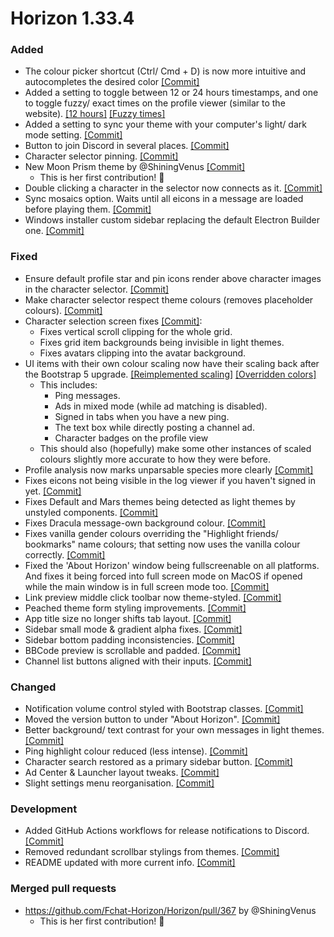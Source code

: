 # Horizon 1.33.4

### Added

- The colour picker shortcut (Ctrl/ Cmd + D) is now more intuitive and autocompletes the desired color [[Commit]](https://github.com/Fchat-Horizon/Horizon/commit/daef228846d62790366fd485f6ccc83425adc295)
- Added a setting to toggle between 12 or 24 hours timestamps, and one to toggle fuzzy/ exact times on the profile viewer (similar to the website). [[12 hours]](https://github.com/Fchat-Horizon/Horizon/commit/fb7f6fad365fa57fb6b8b52bad2b63f5372c3b59) [[Fuzzy times]](https://github.com/Fchat-Horizon/Horizon/commit/e1033a74786f5afeae5f9e3c4af491a02712bdec)
- Added a setting to sync your theme with your computer's light/ dark mode setting. [[Commit]](https://github.com/Fchat-Horizon/Horizon/commit/368997ac899edf6163e7e35859c006fd98bd6046)
- Button to join Discord in several places. [[Commit]](https://github.com/Fchat-Horizon/Horizon/commit/bf4430d)
- Character selector pinning. [[Commit]](https://github.com/Fchat-Horizon/Horizon/commit/046c56c)
- New Moon Prism theme by @ShiningVenus [[Commit]](https://github.com/Fchat-Horizon/Horizon/commit/7f080dc60f10cb066777fe65c064bb494fdefafb)
  - This is her first contribution! 🎉
- Double clicking a character in the selector now connects as it. [[Commit]](https://github.com/Fchat-Horizon/Horizon/commit/861c07da66c056eef27c9f653daa136dc64ebfc3)
- Sync mosaics option. Waits until all eicons in a message are loaded before playing them. [[Commit]](https://github.com/Fchat-Horizon/Horizon/commit/eb145b1f829781806e0f0b8ede438dd91fcba3d8)
- Windows installer custom sidebar replacing the default Electron Builder one. [[Commit]](https://github.com/Fchat-Horizon/Horizon/commit/6a0773c9970d3bbcd38e5bfc6df0d2e26c31d374)

### Fixed

- Ensure default profile star and pin icons render above character images in the character selector. [[Commit]](https://github.com/Fchat-Horizon/Horizon/commit/137da320fa5a87cb262b8290f5cce7b69eeb82ac)
- Make character selector respect theme colours (removes placeholder colours). [[Commit]](https://github.com/Fchat-Horizon/Horizon/commit/f1f7f2a)
- Character selection screen fixes [[Commit]](https://github.com/Fchat-Horizon/Horizon/commit/d5625c9):
  - Fixes vertical scroll clipping for the whole grid.
  - Fixes grid item backgrounds being invisible in light themes.
  - Fixes avatars clipping into the avatar background.
- UI items with their own colour scaling now have their scaling back after the Bootstrap 5 upgrade. [[Reimplemented scaling]](https://github.com/Fchat-Horizon/Horizon/commit/4e168e67d6ec4c4dacd7c38ba7427a4c15efc257) [[Overridden colors]](https://github.com/Fchat-Horizon/Horizon/commit/15c02d1a539b75fd65b2a04f9ace0d5932567a1e)
  - This includes:
    - Ping messages.
    - Ads in mixed mode (while ad matching is disabled).
    - Signed in tabs when you have a new ping.
    - The text box while directly posting a channel ad.
    - Character badges on the profile view
  - This should also (hopefully) make some other instances of scaled colours slightly more accurate to how they were before.
- Profile analysis now marks unparsable species more clearly [[Commit]](https://github.com/Fchat-Horizon/Horizon/commit/c06642c)
- Fixes eicons not being visible in the log viewer if you haven't signed in yet. [[Commit]](https://github.com/Fchat-Horizon/Horizon/commit/7e5774d21f12f7b34091e31b03cacacfebf72244)
- Fixes Default and Mars themes being detected as light themes by unstyled components. [[Commit]](https://github.com/Fchat-Horizon/Horizon/commit/4a57466)
- Fixes Dracula message-own background colour. [[Commit]](https://github.com/Fchat-Horizon/Horizon/commit/8a5cc9e)
- Fixes vanilla gender colours overriding the "Highlight friends/ bookmarks" name colours; that setting now uses the vanilla colour correctly. [[Commit]](https://github.com/Fchat-Horizon/Horizon/commit/01603af)
- Fixed the 'About Horizon' window being fullscreenable on all platforms. And fixes it being forced into full screen mode on MacOS if opened while the main window is in full screen mode too. [[Commit]](https://github.com/Fchat-Horizon/Horizon/commit/96a1ea85716317448027769941bc726e6484f269)
- Link preview middle click toolbar now theme-styled. [[Commit]](https://github.com/Fchat-Horizon/Horizon/commit/9ecd78d77468595dd9f484e546ef67178a6f3073)
- Peached theme form styling improvements. [[Commit]](https://github.com/Fchat-Horizon/Horizon/commit/69239c15813a454a75bad8ff31c4a11c83d0ee58)
- App title size no longer shifts tab layout. [[Commit]](https://github.com/Fchat-Horizon/Horizon/commit/8f42c3ecb29ae7fcd3b0d4d34c4196bc48037aa6)
- Sidebar small mode & gradient alpha fixes. [[Commit]](https://github.com/Fchat-Horizon/Horizon/commit/31a586ae6e2781c32ec2835d5419a1dc5fcf98da)
- Sidebar bottom padding inconsistencies. [[Commit]](https://github.com/Fchat-Horizon/Horizon/commit/45c84ab0dfd809b386e7e193f80a7c707516d715)
- BBCode preview is scrollable and padded. [[Commit]](https://github.com/Fchat-Horizon/Horizon/commit/1add1d2cf858f4fc040569b67ea17b47d3e0d854)
- Channel list buttons aligned with their inputs. [[Commit]](https://github.com/Fchat-Horizon/Horizon/commit/78232eee10cd6be1f99a9567180cae41c14b0c6b)

### Changed

- Notification volume control styled with Bootstrap classes. [[Commit]](https://github.com/Fchat-Horizon/Horizon/commit/700ea2a)
- Moved the version button to under "About Horizon". [[Commit]](https://github.com/Fchat-Horizon/Horizon/commit/c6ae55a)
- Better background/ text contrast for your own messages in light themes. [[Commit]](https://github.com/Fchat-Horizon/Horizon/commit/283747c7b78792112a43b098b3d267d06b05b8db)
- Ping highlight colour reduced (less intense). [[Commit]](https://github.com/Fchat-Horizon/Horizon/commit/ea41481380d3a860823aee567345cf54bc047bce)
- Character search restored as a primary sidebar button. [[Commit]](https://github.com/Fchat-Horizon/Horizon/commit/bc55cbe88e2e8e347e6e17ce95d0eee84c0143d2)
- Ad Center & Launcher layout tweaks. [[Commit]](https://github.com/Fchat-Horizon/Horizon/commit/9beebe1b6cdb559bf1b6c0d491aaaa7139d96355)
- Slight settings menu reorganisation. [[Commit]](https://github.com/Fchat-Horizon/Horizon/commit/1c8d9dd65a94a49209f7a4e9a5a6d1d3d7c4d9f0)

### Development

- Added GitHub Actions workflows for release notifications to Discord. [[Commit]](https://github.com/Fchat-Horizon/Horizon/commit/f5b4dc6)
- Removed redundant scrollbar stylings from themes. [[Commit]](https://github.com/Fchat-Horizon/Horizon/commit/829096af66277d5938b46a6f76587ae4047a0a49)
- README updated with more current info. [[Commit]](https://github.com/Fchat-Horizon/Horizon/commit/6404daaebdae4b940a39ad9de091720385ef4172)

### Merged pull requests

- https://github.com/Fchat-Horizon/Horizon/pull/367 by @ShiningVenus
  - This is her first contribution! 🎉
